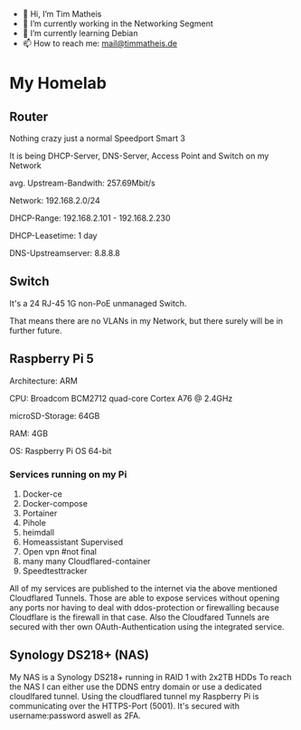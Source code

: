 - 👋 Hi, I’m Tim Matheis
- 👀 I’m currently working in the Networking Segment
- 🌱 I’m currently learning Debian
- 📫 How to reach me: mail@timmatheis.de


# My Homelab
## Router
Nothing crazy just a normal Speedport Smart 3

It is being DHCP-Server, DNS-Server, Access Point and Switch on my Network

avg. Upstream-Bandwith: 257.69Mbit/s

Network: 192.168.2.0/24

DHCP-Range: 192.168.2.101 - 192.168.2.230

DHCP-Leasetime: 1 day

DNS-Upstreamserver: 8.8.8.8


## Switch
It's a 24 RJ-45 1G non-PoE unmanaged Switch.

That means there are no VLANs in my Network, but there surely will be in further future.

## Raspberry Pi 5
Architecture: ARM

CPU: Broadcom BCM2712 quad-core Cortex A76 @ 2.4GHz

microSD-Storage: 64GB

RAM: 4GB

OS: Raspberry Pi OS 64-bit


### Services running on my Pi
1. Docker-ce
2. Docker-compose
3. Portainer
4. Pihole
5. heimdall
6. Homeassistant Supervised
7. Open vpn #not final
8. many many Cloudflared-container
9. Speedtesttracker

All of my services are published to the internet via the above mentioned Cloudflared Tunnels.
Those are able to expose services without opening any ports nor having to deal with ddos-protection or firewalling because Cloudflare is the firewall in that case.
Also the Cloudfared Tunnels are secured with ther own OAuth-Authentication using the integrated service.

## Synology DS218+ (NAS)
My NAS is a Synology DS218+ running in RAID 1 with 2x2TB HDDs
To reach the NAS I can either use the DDNS entry domain or use a dedicated cloudlfared tunnel.
Using the cloudflared tunnel my Raspberry Pi is communicating over the HTTPS-Port (5001).
It's secured with username:password aswell as 2FA.



<!---
HuckleberryLovesYou/HuckleberryLovesYou is a ✨ special ✨ repository because its `README.md` (this file) appears on your GitHub profile.
You can click the Preview link to take a look at your changes.
--->
